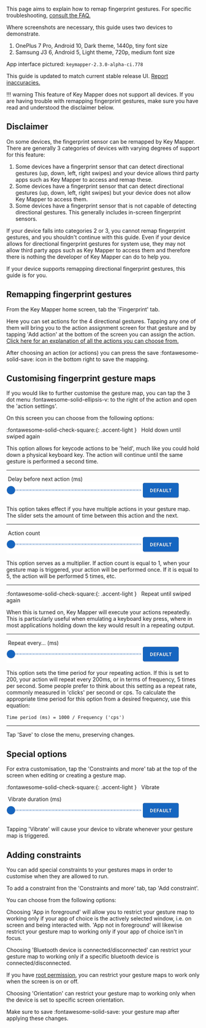 This page aims to explain how to remap fingerprint gestures.
For specific troubleshooting, [consult the FAQ.](../faq)

Where screenshots are necessary, this guide uses two devices to demonstrate.

1. OnePlus 7 Pro, Android 10, Dark theme, 1440p, tiny font size
2. Samsung J3 6, Android 5, Light theme, 720p, medium font size

App interface pictured: `keymapper-2.3.0-alpha-ci.778`

This guide is updated to match current stable release UI. [Report inaccuracies.](https://github.com/sds100/KeyMapper/issues/new)

!!! warning
    This feature of Key Mapper does not support all devices. If you are having trouble with remapping fingerprint gestures, make sure you have read and understood the disclaimer below.

## Disclaimer

On some devices, the fingerprint sensor can be remapped by Key Mapper. There are generally 3 categories of devices with varying degrees of support for this feature:

1. Some devices have a fingerprint sensor that can detect directional gestures (up, down, left, right swipes) and your device allows third party apps such as Key Mapper to access and remap these.
2. Some devices have a fingerprint sensor that can detect directional gestures (up, down, left, right swipes) but your device does not allow Key Mapper to access them.
3. Some devices have a fingerprint sensor that is not capable of detecting directional gestures. This generally includes in-screen fingerprint sensors.

If your device falls into categories 2 or 3, you cannot remap fingerprint gestures, and you shouldn't continue with this guide. Even if your device allows for directional fingerprint gestures for system use, they may not allow third party apps such as Key Mapper to access them and therefore there is nothing the developer of Key Mapper can do to help you.

If your device supports remapping directional fingerprint gestures, this guide is for you.

## Remapping fingerprint gestures

From the Key Mapper home screen, tab the 'Fingerprint' tab.

Here you can set actions for the 4 directional gestures. Tapping any one of them will bring you to the action assignment screen for that gesture and by tapping 'Add action' at the bottom of the screen you can assign the action. [Click here for an explanation of all the actions you can choose from.](#)

After choosing an action (or actions) you can press the save :fontawesome-solid-save: icon in the bottom right to save the mapping.

## Customising fingerprint gesture maps

If you would like to further customise the gesture map, you can tap the 3 dot menu :fontawesome-solid-ellipsis-v: to the right of the action and open the 'action settings'.

On this screen you can choose from the following options:

:fontawesome-solid-check-square:{: .accent-light } &nbsp; Hold down until swiped again

This option allows for keycode actions to be 'held', much like you could hold down a physical keyboard key. The action will continue until the same gesture is performed a second time.

___

&nbsp;Delay before next action (ms)<br /> 
![](../images/ui-slider-default-light-450px.png)

This option takes effect if you have multiple actions in your gesture map. The slider sets the amount of time between this action and the next.

___

&nbsp;Action count<br /> 
![](../images/ui-slider-default-light-450px.png)

This option serves as a multiplier. If action count is equal to 1, when your gesture map is triggered, your action will be performed once. If it is equal to 5, the action will be performed 5 times, etc.

___

:fontawesome-solid-check-square:{: .accent-light } &nbsp; Repeat until swiped again

When this is turned on, Key Mapper will execute your actions repeatedly. This is particularly useful when emulating a keyboard key press, where in most applications holding down the key would result in a repeating output. 

___

&nbsp;Repeat every... (ms)<br /> 
![](../images/ui-slider-default-light-450px.png)

This option sets the time period for your repeating action. If this is set to 200, your action will repeat every 200ms, or in terms of frequency, 5 times per second. Some people prefer to think about this setting as a repeat rate, commonly measured in 'clicks' per second or cps. To calculate the appropriate time period for this option from a desired frequency, use this equation:

```
Time period (ms) = 1000 / Frequency ('cps')
```
___

Tap 'Save' to close the menu, preserving changes.

## Special options

For extra customisation, tap the 'Constraints and more' tab at the top of the screen when editing or creating a gesture map.

:fontawesome-solid-check-square:{: .accent-light } &nbsp; Vibrate

&nbsp;Vibrate duration (ms)<br /> 
![](../images/ui-slider-default-light-450px.png)

Tapping 'Vibrate' will cause your device to vibrate whenever your gesture map is triggered.

## Adding constraints

You can add special constraints to your gestures maps in order to customise when they are allowed to run.

To add a constraint fron the 'Constraints and more' tab, tap 'Add constraint'.

You can choose from the following options:

Choosing 'App in foreground' will allow you to restrict your gesture map to working only if your app of choice is the actively selected window, i.e. on screen and being interacted with. 'App not in foreground' will likewise restrict your gesture map to working only if your app of choice isn't in focus.

Choosing 'Bluetooth device is connected/disconnected' can restrict your gesture map to working only if a specific bluetooth device is connected/disconnected.

If you have [root permission](#), you can restrict your gesture maps to work only when the screen is on or off.

Choosing 'Orientation' can restrict your gesture map to working only when the device is set to specific screen orientation.

Make sure to save :fontawesome-solid-save: your gesture map after applying these changes.